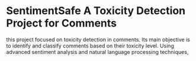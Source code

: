 # SentimentSafe A Toxicity Detection Project for Comments

 this project focused on toxicity detection in comments.
 Its main objective is to identify and classify comments based on their toxicity level. 
Using advanced sentiment analysis and natural language processing techniques,
